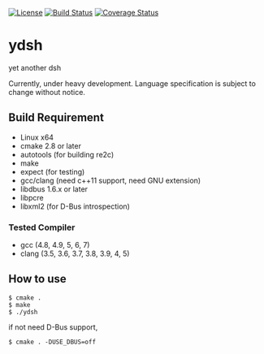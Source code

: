 
[![License](https://img.shields.io/badge/license-Apache%202-blue.svg)](#license)
[![Build Status](https://travis-ci.org/sekiguchi-nagisa/ydsh.svg?branch=master)](https://travis-ci.org/sekiguchi-nagisa/ydsh)
[![Coverage Status](https://coveralls.io/repos/github/sekiguchi-nagisa/ydsh/badge.svg?branch=master)](https://coveralls.io/github/sekiguchi-nagisa/ydsh?branch=master)

# ydsh
yet another dsh

Currently, under heavy development.
Language specification is subject to change without notice. 

## Build Requirement
* Linux x64
* cmake 2.8 or later
* autotools (for building re2c)
* make
* expect (for testing)
* gcc/clang (need c++11 support, need GNU extension)
* libdbus 1.6.x or later
* libpcre
* libxml2 (for D-Bus introspection)

### Tested Compiler
* gcc (4.8, 4.9, 5, 6, 7)
* clang (3.5, 3.6, 3.7, 3.8, 3.9, 4, 5)

## How to use

```
$ cmake .
$ make
$ ./ydsh
```
if not need D-Bus support,
```
$ cmake . -DUSE_DBUS=off
```
